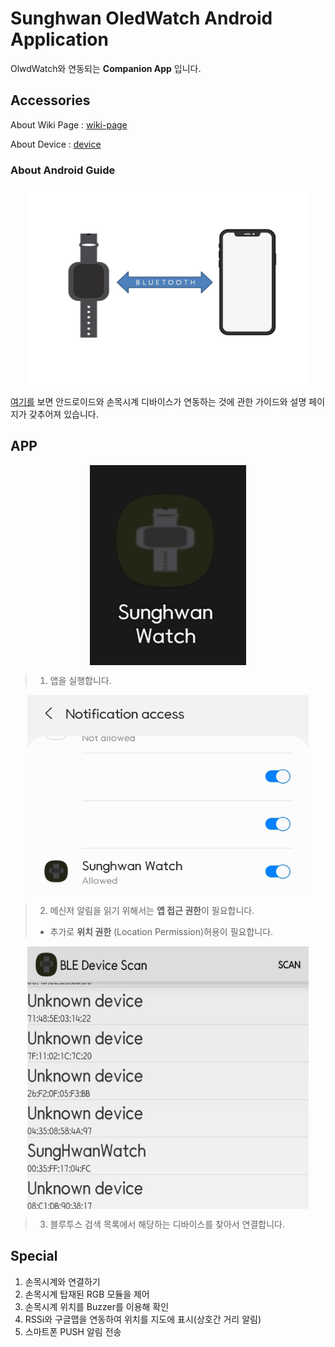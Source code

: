 # Sunghwan OledWatch Android Application

OlwdWatch와 연동되는 **Companion App** 입니다.   

## Accessories  

About Wiki Page : [wiki-page](https://RuffaloLavoisier.github.io/OledWatch-Wiki)  

About Device    : [device](https://github.com/RuffaloLavoisier/OledWatch-Device)

### About Android Guide

<img align="center" style="margin-left: auto; margin-right: auto; display: block;" src="img/oledwatch.jpg" height=320px width=450px>  

[여기를](https://ruffalolavoisier.github.io/OledWatch-Wiki/Developer/deviceApp/) 보면 안드로이드와 손목시계 디바이스가 연동하는 것에 관한 가이드와 설명 페이지가 갖추어져 있습니다.

## APP

<img align="center" style="margin-left: auto; margin-right: auto; display: block;" src="img/app.jpg" height=320px width=250px>  

>1. 앱을 실행합니다.  

<img align="center" style="margin-left: auto; margin-right: auto; display: block;" src="img/access.jpg" height=320px width=450px>  

>2. 메신저 알림을 읽기 위해서는 **앱 접근 권한**이 필요합니다.  
>* 추가로 **위치 권한** (Location Permission)허용이 필요합니다.  

<img align="center" style="margin-left: auto; margin-right: auto; display: block;" src="img/list.jpg" height=420px width=450px>  

>3. 블루투스 검색 목록에서 해당하는 디바이스를 찾아서 연결합니다.  

## Special

1. 손목시계와 연결하기  
2. 손목시계 탑재된 RGB 모듈을 제어
3. 손목시계 위치를 Buzzer를 이용해 확인
4. RSSi와 구글맵을 연동하여 위치를 지도에 표시(상호간 거리 알림)
5. 스마트폰 PUSH 알림 전송
